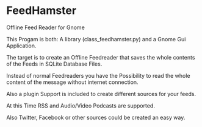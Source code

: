 FeedHamster
===========

Offline Feed Reader for Gnome

This Progam is both:
A library (class_feedhamster.py) and a Gnome Gui Application.

The target is to create an Offline Feedreader that saves the whole 
contents of the Feeds in SQLite Database Files.

Instead of normal Feedreaders you have the Possibility to read the whole
content of the message without internet connection.

Also a plugin Support is included to create different sources for your feeds.

At this Time RSS and Audio/Video Podcasts are supported.

Also Twitter, Facebook or other sources could be created an easy way.


